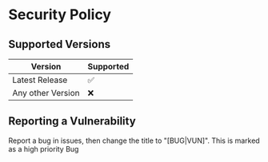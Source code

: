 # Security Policy

## Supported Versions

| Version          | Supported          |
| -----------------| ------------------ |
| Latest Release   | :white_check_mark: |
| Any other Version| :x:                |

## Reporting a Vulnerability

Report a bug in issues, then change the title to "[BUG|VUN]". This is marked as a high priority Bug
